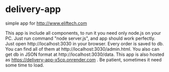 # delivery-app
simple app for http://www.eliftech.com

This app is include all components, to run it you need only node.js on your PC. Just run command "node server.js", and app should work perfectly. Just open http://localhost:3030 in your browser.
Every order is saved to db. You can find all of them at http://localhost:3030/admin.html. You also can get db in JSON format at http://localhost:3030/data.
This app is also hosted as https://delivery-app-x5cp.onrender.com . Be patient, sometimes it need some time to load.
